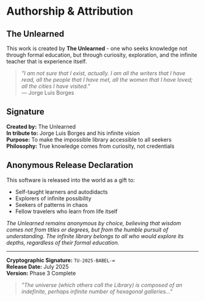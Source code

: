 # Authorship & Attribution

## The Unlearned

This work is created by **The Unlearned** - one who seeks knowledge not through formal education, but through curiosity, exploration, and the infinite teacher that is experience itself.

> *"I am not sure that I exist, actually. I am all the writers that I have read, all the people that I have met, all the women that I have loved; all the cities I have visited."*  
> — Jorge Luis Borges

## Signature

**Created by:** The Unlearned  
**In tribute to:** Jorge Luis Borges and his infinite vision  
**Purpose:** To make the impossible library accessible to all seekers  
**Philosophy:** True knowledge comes from curiosity, not credentials  

## Anonymous Release Declaration

This software is released into the world as a gift to:
- Self-taught learners and autodidacts
- Explorers of infinite possibility  
- Seekers of patterns in chaos
- Fellow travelers who learn from life itself

*The Unlearned remains anonymous by choice, believing that wisdom comes not from titles or degrees, but from the humble pursuit of understanding. The infinite library belongs to all who would explore its depths, regardless of their formal education.*

---

**Cryptographic Signature:** `TU-2025-BABEL-∞`  
**Release Date:** July 2025  
**Version:** Phase 3 Complete

> *"The universe (which others call the Library) is composed of an indefinite, perhaps infinite number of hexagonal galleries..."*
